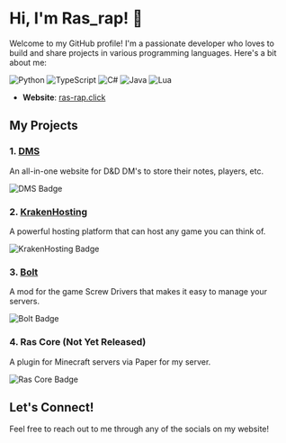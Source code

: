# Hi, I'm Ras_rap! 👋

Welcome to my GitHub profile! I'm a passionate developer who loves to build and share projects in various programming languages. Here's a bit about me:

![Python](https://img.shields.io/badge/Python-3776AB?style=for-the-badge&logo=python&logoColor=white)
![TypeScript](https://img.shields.io/badge/TypeScript-3178C6?style=for-the-badge&logo=typescript&logoColor=white)
![C#](https://img.shields.io/badge/C%23-239120?style=for-the-badge&logo=csharp&logoColor=white)
![Java](https://img.shields.io/badge/Java-007396?style=for-the-badge&logo=java&logoColor=white)
![Lua](https://img.shields.io/badge/Lua-2C2D72?style=for-the-badge&logo=lua&logoColor=white)

- **Website**: [ras-rap.click](https://ras-rap.click)

## My Projects

### 1. [DMS](https://github.com/ras-rap/dm-screen)  
An all-in-one website for D&D DM's to store their notes, players, etc.

![DMS Badge](https://img.shields.io/badge/Project-DMS-blue?style=flat-square&logo=github)

### 2. [KrakenHosting](https://krakenhosting.net)  
A powerful hosting platform that can host any game you can think of.

![KrakenHosting Badge](https://img.shields.io/badge/Project-KrakenHosting-green?style=flat-square&logo=github)

### 3. [Bolt](https://github.com/Ras-rap/Bolt)  
A mod for the game Screw Drivers that makes it easy to manage your servers.

![Bolt Badge](https://img.shields.io/badge/Project-Bolt-yellow?style=flat-square&logo=github)

### 4. Ras Core (Not Yet Released)  
A plugin for Minecraft servers via Paper for my server.

![Ras Core Badge](https://img.shields.io/badge/Project-RasCore-gray?style=flat-square&logo=github)

## Let's Connect!
Feel free to reach out to me through any of the socials on my website!
